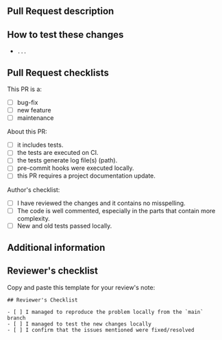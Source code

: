 ## Pull Request description
<!-- Describe the purpose of your PR and the changes you have made. -->

<!-- Which issue this PR aims to resolve or fix? E.g.:
Fixes #004
-->

## How to test these changes

<!-- Example:

* run `$ abc -p 1234`
* open the web browser with url localhost:1234
* ...
-->

* ```...```

<!-- Modify the options to suit your project. -->
## Pull Request checklists

This PR is a:
- [ ] bug-fix
- [ ] new feature
- [ ] maintenance

About this PR:
- [ ] it includes tests.
- [ ] the tests are executed on CI.
- [ ] the tests generate log file(s) (path).
- [ ] pre-commit hooks were executed locally.
- [ ] this PR requires a project documentation update.

Author's checklist:
- [ ] I have reviewed the changes and it contains no misspelling.
- [ ] The code is well commented, especially in the parts that contain more complexity.
- [ ] New and old tests passed locally.

## Additional information

<!-- Add any screenshot that helps to show the changes proposed -->

<!-- Add any other extra information that would help to understand the changes proposed by this PR -->

## Reviewer's checklist

Copy and paste this template for your review's note:

```
## Reviewer's Checklist

- [ ] I managed to reproduce the problem locally from the `main` branch
- [ ] I managed to test the new changes locally
- [ ] I confirm that the issues mentioned were fixed/resolved
```
